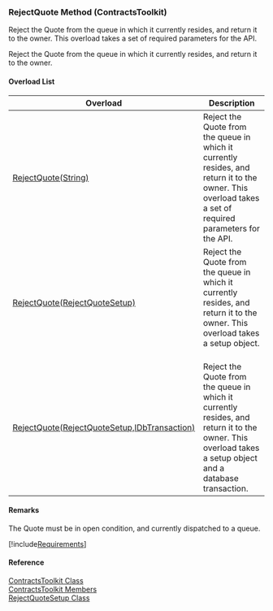 ﻿### RejectQuote Method (ContractsToolkit)

Reject the Quote from the queue in which it currently resides, and return it to the owner. This overload takes a set of required parameters for the API.

Reject the Quote from the queue in which it currently resides, and return it to the owner.

#### Overload List

| Overload | Description |
| --- | --- |
| [RejectQuote(String)](FChoice.Toolkits.Clarify~FChoice.Toolkits.Clarify.Contracts.ContractsToolkit~RejectQuote(String).md) | Reject the Quote from the queue in which it currently resides, and return it to the owner. This overload takes a set of required parameters for the API.   |
| [RejectQuote(RejectQuoteSetup)](FChoice.Toolkits.Clarify~FChoice.Toolkits.Clarify.Contracts.ContractsToolkit~RejectQuote(RejectQuoteSetup).md) | Reject the Quote from the queue in which it currently resides, and return it to the owner. This overload takes a setup object.   |
| [RejectQuote(RejectQuoteSetup,IDbTransaction)](FChoice.Toolkits.Clarify~FChoice.Toolkits.Clarify.Contracts.ContractsToolkit~RejectQuote(RejectQuoteSetup,IDbTransaction).md) | Reject the Quote from the queue in which it currently resides, and return it to the owner. This overload takes a setup object and a database transaction.   |

#### Remarks

The Quote must be in open condition, and currently dispatched to a queue.

[!include[Requirements](../partials/requirements.md)]



#### Reference

[ContractsToolkit Class](FChoice.Toolkits.Clarify~FChoice.Toolkits.Clarify.Contracts.ContractsToolkit.md)  
[ContractsToolkit Members](FChoice.Toolkits.Clarify~FChoice.Toolkits.Clarify.Contracts.ContractsToolkit_members.md)  
[RejectQuoteSetup Class](FChoice.Toolkits.Clarify~FChoice.Toolkits.Clarify.Contracts.RejectQuoteSetup.md)